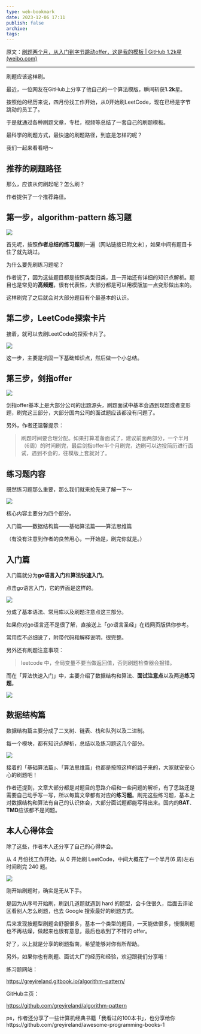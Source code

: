 ```yaml
---
type: web-bookmark
date: 2023-12-06 17:11
publish: false
archive: 
tags:
---
```

原文：[刷题两个月，从入门到字节跳动offer，这是我的模板 | GitHub 1.2k星 (weibo.com)](https://weibo.com/ttarticle/p/show?id=2309404517519942615126)

---

刷题应该这样刷。

最近，一位网友在GitHub上分享了他自己的一个算法模版，瞬间斩获**1.2k**星。

按照他的经历来说，四月份找工作开始，从0开始刷LeetCode，现在已经是字节跳动的员工了。

于是就通过各种刷题文章，专栏，视频等总结了一套自己的刷题模板。

最科学的刷题方式，最快速的刷题路径，到底是怎样的呢？

我们一起来看看吧～

## 推荐的刷题路径

那么，应该从何刷起呢？怎么刷？

作者提供了一个推荐路径。

## 第一步，algorithm-pattern 练习题

![](https://wx3.sinaimg.cn/large/006Fd7o3ly4gfxj0fdgy2j30hs0et74r.jpg)

首先呢，按照**作者总结的练习题**刷一遍（网站链接已附文末），如果中间有题目卡住了就先跳过。

为什么要先刷练习题呢？

作者说了，因为这些题目都是按照类型归类，且一开始还有详细的知识点解析。题目也是常见的**高频题**，很有代表性，大部分都是可以用模版加一点变形做出来的。

这样刷完了之后就会对大部分题目有个最基本的认识。

## 第二步，LeetCode探索卡片

接着，就可以去刷LeetCode的探索卡片了。

![](https://wx1.sinaimg.cn/large/006Fd7o3ly4gfxj0famx7j30hs0ixmyp.jpg)

这一步，主要是巩固一下基础知识点，然后做一个小总结。

## 第三步，剑指offer

![](https://wx1.sinaimg.cn/large/006Fd7o3ly4gfxj0fatsaj30hs0kyjst.jpg)

剑指offer基本上是大部分公司的出题源头，刷题面试中基本会遇到现题或者变形题，刷完这三部分，大部分国内公司的面试题应该都没有问题了。

另外，作者还温馨提示：

> 刷题时间要合理分配。如果打算准备面试了，建议前面两部分，一个半月（6周）的时间刷完，最后剑指offer半个月刷完，边刷可以边投简历进行面试，遇到不会的，往模版上套就对了。

## 练习题内容

既然练习题那么重要，那么我们就来抢先来了解一下～

![](https://wx4.sinaimg.cn/large/006Fd7o3ly4gfxj0fiyujj30hs0av3yl.jpg)

核心内容主要分为四个部分。

入门篇——数据结构篇——基础算法篇——算法思维篇️

（有没有注意到作者的良苦用心，一开始是，刷完你就是️。）

## 入门篇

入门篇就分为**go语言入门**和**算法快速入门**。

点击go语言入门，它的界面是这样的。

![](https://wx1.sinaimg.cn/large/006Fd7o3ly4gfxj0fellij30hs093aa4.jpg)

分成了基本语法、常用库以及刷题注意点这三部分。

如果你对go语言还不是很了解，直接送上「go语言圣经」在线网页版供你参考。

常用库不必细说了，附带代码和解释说明，很完整。

另外还有刷题注意事项：

> leetcode 中，全局变量不要当做返回值，否则刷题检查器会报错。

而在「算法快速入门」中，主要介绍了数据结构和算法、**面试注意点**以及两道**练习题**。

![](https://wx1.sinaimg.cn/large/006Fd7o3ly4gfxj0feegfj30hs0bhaah.jpg)

## 数据结构篇

数据结构篇主要分成了二叉树、链表、栈和队列以及二进制。

每一个模块，都有知识点解析，总结以及练习题这几个部分。

![](https://wx4.sinaimg.cn/large/006Fd7o3ly4gfxj0fcaadj30hs07zaa6.jpg)

接着的「基础算法篇」、「算法思维篇」也都是按照这样的路子来的，大家就安安心心的刷题吧！

作者还提到，文章大部分都是对题目的思路介绍和一些问题的解析，有了思路还是需要自己动手写一写，所以每篇文章都有对应的**练习题**。刷完这些练习题，基本上对数据结构和算法有自己的认识体会，大部分面试题都能写得出来。国内的**BAT**、**TMD**应该都不是问题。

## 本人心得体会

除了这些，作者本人还分享了自己的心得体会。

从 4 月份找工作开始，从 0 开始刷 LeetCode，中间大概花了一个半月(6 周)左右时间刷完 240 题。

![](https://wx1.sinaimg.cn/large/006Fd7o3ly4gfxj0faxsxj30hs0af74r.jpg)

刚开始刷题时，确实是无从下手。

是因为从序号开始刷，刷到几道题就遇到 hard 的题型，会卡住很久，后面去评论区看别人怎么刷题，也去 Google 搜索最好的刷题方式。

后来发现按题型刷题会舒服很多，基本一个类型的题目，一天能做很多，慢慢刷题也不再枯燥，做起来也很有意思，最后也收到了不错的 offer。

好了，以上就是分享的刷题指南，希望能够对你有所帮助。

另外，如果你也有刷题、面试大厂的经历和经验，欢迎跟我们分享哦！

练习题网站：

https://greyireland.gitbook.io/algorithm-pattern/

GitHub主页：

https://github.com/greyireland/algorithm-pattern

ps，作者还分享了一些计算机经典书籍「我看过的100本书」，也分享给你https://github.com/greyireland/awesome-programming-books-1